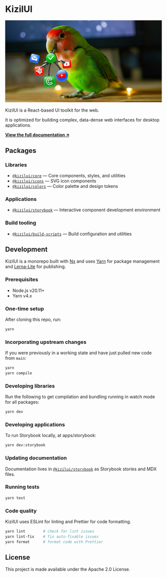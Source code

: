 # KizilUI

![KizilUI Logo](./logo.jpg)

KizilUI is a React-based UI toolkit for the web.

It is optimized for building complex, data-dense web interfaces for desktop applications.

[**View the full documentation ↗**](https://kizilui.github.io/kizilui/)

## Packages

### Libraries

- [`@kizilui/core`](packages/core) — Core components, styles, and utilities
- [`@kizilui/icons`](packages/icons) — SVG icon components
- [`@kizilui/colors`](packages/colors) — Color palette and design tokens

### Applications

- [`@kizilui/storybook`](apps/storybook) — Interactive component development environment

### Build tooling

- [`@kizilui/build-scripts`](packages/build-scripts) — Build configuration and utilities

## Development

KizilUI is a monorepo built with [Nx](https://nx.dev) and uses [Yarn](https://yarnpkg.com) for package management and [Lerna-Lite](https://github.com/lerna-lite/lerna-lite) for publishing.

### Prerequisites

- Node.js v20.11+
- Yarn v4.x

### One-time setup

After cloning this repo, run:

```sh
yarn
```

### Incorporating upstream changes

If you were previously in a working state and have just pulled new code from `main`:

```sh
yarn
yarn compile
```

### Developing libraries

Run the following to get compilation and bundling running in watch mode for all packages:

```sh
yarn dev
```

### Developing applications

To run Storybook locally, at apps/storybook:

```sh
yarn dev:storybook
```

### Updating documentation

Documentation lives in [`@kizilui/storybook`](apps/storybook) as Storybook stories and MDX files.

### Running tests

```sh
yarn test
```

### Code quality

KizilUI uses ESLint for linting and Prettier for code formatting.

```sh
yarn lint        # check for lint issues
yarn lint-fix    # fix auto-fixable issues
yarn format      # format code with Prettier
```

## License

This project is made available under the Apache 2.0 License.